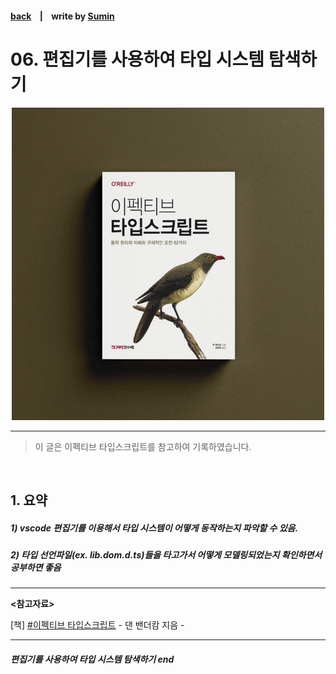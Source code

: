 #### [back](../../../README.md) &nbsp;&nbsp; | &nbsp;&nbsp; write by [Sumin](sumin)

# 06. 편집기를 사용하여 타입 시스템 탐색하기

<p align="center" style="width:500px; margin: 0 auto">
    <img src="../../image/main.png">
</p>

---

> 이 글은 이펙티브 타입스크립트를 참고하여 기록하였습니다.

<br>

## 1. 요약

##### 1) vscode 편집기를 이용해서 타입 시스템이 어떻게 동작하는지 파악할 수 있음.

##### 2) 타입 선언파일(ex. lib.dom.d.ts)들을 타고가서 어떻게 모델링되었는지 확인하면서 공부하면 좋음

---

<strong><참고자료></strong>

[책] [#이펙티브 타입스크립트][effective-typescript] - 댄 밴더캄 지음 -

---

##### 편집기를 사용하여 타입 시스템 탐색하기 end


[effective-typescript]: https://www.aladin.co.kr/shop/wproduct.aspx?ItemId=273193135&start=slayer
[sangcho]: https://github.com/SangchoKim
[taeHyen]: https://github.com/rlaxogus0517
[kangHyen]: https://github.com/bebekh1216
[sumin]: https://github.com/ttumzzi
